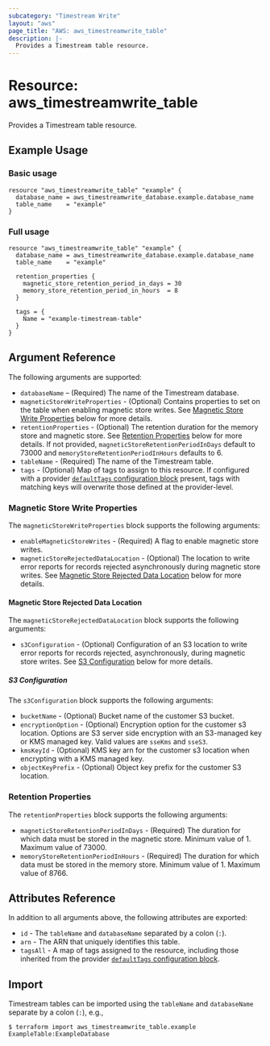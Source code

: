 ```yaml
---
subcategory: "Timestream Write"
layout: "aws"
page_title: "AWS: aws_timestreamwrite_table"
description: |-
  Provides a Timestream table resource.
---
```


# Resource: aws_timestreamwrite_table

Provides a Timestream table resource.

## Example Usage

### Basic usage

```hcl
resource "aws_timestreamwrite_table" "example" {
  database_name = aws_timestreamwrite_database.example.database_name
  table_name    = "example"
}
```

### Full usage

```hcl
resource "aws_timestreamwrite_table" "example" {
  database_name = aws_timestreamwrite_database.example.database_name
  table_name    = "example"

  retention_properties {
    magnetic_store_retention_period_in_days = 30
    memory_store_retention_period_in_hours  = 8
  }

  tags = {
    Name = "example-timestream-table"
  }
}
```

## Argument Reference

The following arguments are supported:

* `databaseName` – (Required) The name of the Timestream database.
* `magneticStoreWriteProperties` - (Optional) Contains properties to set on the table when enabling magnetic store writes. See [Magnetic Store Write Properties](#magnetic-store-write-properties) below for more details.
* `retentionProperties` - (Optional) The retention duration for the memory store and magnetic store. See [Retention Properties](#retention-properties) below for more details. If not provided, `magneticStoreRetentionPeriodInDays` default to 73000 and `memoryStoreRetentionPeriodInHours` defaults to 6.
* `tableName` - (Required) The name of the Timestream table.
* `tags` - (Optional) Map of tags to assign to this resource. If configured with a provider [`defaultTags` configuration block](https://registry.terraform.io/providers/hashicorp/aws/latest/docs#default_tags-configuration-block) present, tags with matching keys will overwrite those defined at the provider-level.

### Magnetic Store Write Properties

The `magneticStoreWriteProperties` block supports the following arguments:

* `enableMagneticStoreWrites` - (Required) A flag to enable magnetic store writes.
* `magneticStoreRejectedDataLocation` - (Optional) The location to write error reports for records rejected asynchronously during magnetic store writes. See [Magnetic Store Rejected Data Location](#magnetic-store-rejected-data-location) below for more details.

#### Magnetic Store Rejected Data Location

The `magneticStoreRejectedDataLocation` block supports the following arguments:

* `s3Configuration` - (Optional) Configuration of an S3 location to write error reports for records rejected, asynchronously, during magnetic store writes. See [S3 Configuration](#s3-configuration) below for more details.

##### S3 Configuration

The `s3Configuration` block supports the following arguments:

* `bucketName` - (Optional) Bucket name of the customer S3 bucket.
* `encryptionOption` - (Optional) Encryption option for the customer s3 location. Options are S3 server side encryption with an S3-managed key or KMS managed key. Valid values are `sseKms` and `sseS3`.
* `kmsKeyId` - (Optional) KMS key arn for the customer s3 location when encrypting with a KMS managed key.
* `objectKeyPrefix` - (Optional) Object key prefix for the customer S3 location.

### Retention Properties

The `retentionProperties` block supports the following arguments:

* `magneticStoreRetentionPeriodInDays` - (Required) The duration for which data must be stored in the magnetic store. Minimum value of 1. Maximum value of 73000.
* `memoryStoreRetentionPeriodInHours` - (Required) The duration for which data must be stored in the memory store. Minimum value of 1. Maximum value of 8766.

## Attributes Reference

In addition to all arguments above, the following attributes are exported:

* `id` - The `tableName` and `databaseName` separated by a colon (`:`).
* `arn` - The ARN that uniquely identifies this table.
* `tagsAll` - A map of tags assigned to the resource, including those inherited from the provider [`defaultTags` configuration block](https://registry.terraform.io/providers/hashicorp/aws/latest/docs#default_tags-configuration-block).

## Import

Timestream tables can be imported using the `tableName` and `databaseName` separate by a colon (`:`), e.g.,

```
$ terraform import aws_timestreamwrite_table.example ExampleTable:ExampleDatabase
```

<!-- cache-key: cdktf-0.17.0-pre.15 input-96a58cdf32bd903f6dd89e4e7a7690a038dfe7c3a2f249198d6dc7be1e940a41 -->